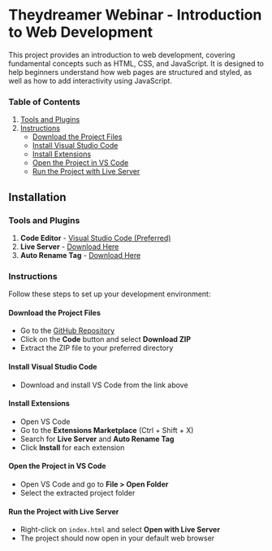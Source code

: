 # Theydreamer Webinar - Introduction to Web Development

This project provides an introduction to web development, covering fundamental concepts such as HTML, CSS, and JavaScript.
 It is designed to help beginners understand how web pages are structured and styled, as well as how to add interactivity using JavaScript.


### Table of Contents

1. [Tools and Plugins](#tools-and-plugins)
2. [Instructions](#instructions)
   - [Download the Project Files](#download-the-project-files)
   - [Install Visual Studio Code](#install-visual-studio-code)
   - [Install Extensions](#install-extensions)
   - [Open the Project in VS Code](#open-the-project-in-vs-code)
   - [Run the Project with Live Server](#run-the-project-with-live-server)


## Installation


### Tools and Plugins

1. **Code Editor** - [Visual Studio Code (Preferred)](https://code.visualstudio.com/download)
2. **Live Server** - [Download Here](https://marketplace.visualstudio.com/items?itemName=ritwickdey.LiveServer)
3. **Auto Rename Tag** - [Download Here](https://marketplace.visualstudio.com/items?itemName=formulahendry.auto-rename-tag)

### Instructions

Follow these steps to set up your development environment:

#### Download the Project Files
   - Go to the [GitHub Repository](https://github.com/your-repository-url)
   - Click on the **Code** button and select **Download ZIP**
   - Extract the ZIP file to your preferred directory

#### Install Visual Studio Code
   - Download and install VS Code from the link above

#### Install Extensions
   - Open VS Code
   - Go to the **Extensions Marketplace** (Ctrl + Shift + X)
   - Search for **Live Server** and **Auto Rename Tag**
   - Click **Install** for each extension

#### Open the Project in VS Code
   - Open VS Code and go to **File > Open Folder**
   - Select the extracted project folder

#### Run the Project with Live Server
   - Right-click on `index.html` and select **Open with Live Server**
   - The project should now open in your default web browser

